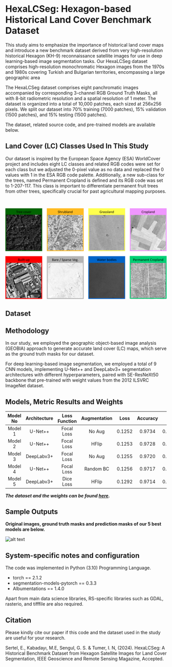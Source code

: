 
# HexaLCSeg: Hexagon-based Historical Land Cover Benchmark Dataset

This study aims to emphasize the importance of historical land cover maps and introduce a new benchmark dataset derived from very high-resolution historical Hexagon (KH-9) reconnaissance satellite images for use in deep learning-based image segmentation tasks. Our HexaLCSeg dataset comprises high-resolution monochromatic Hexagon images from the 1970s and 1980s covering Turkish and Bulgarian territories, encompassing a large geographic area

The HexaLCSeg dataset comprises eight panchromatic images accompanied by corresponding 3-channel RGB Ground Truth Masks, all with 8-bit radiometric resolution and a spatial resolution of 1 meter. The dataset is organized into a total of 10,000 patches, each sized at 256x256 pixels. 
We split our dataset into 70% training (7000 patches), 15% validation (1500 patches), and 15% testing (1500 patches). 

The dataset, related source code, and pre-trained models are available below.


Land Cover (LC) Classes Used In This Study
----------------------

Our dataset is inspired by the European Space Agency (ESA) WorldCover project and includes eight LC classes and related RGB codes were set for each class but we adjusted the 0-pixel value as no data and replaced the 0 values with 1 in the ESA RGB code palette.
Additionally, a new sub-class for the trees, named Permanent Cropland is defined and its RGB code was set to 1-207-117. This class is important to differentiate permanent fruit trees from other trees, specifically crucial for past agricultural mapping purposes.

<br>

![alt text](LC_Classes.png)

Dataset
---------------------

Methodology
---------------------
In our study, we employed the geographic object-based image analysis (GEOBIA) approach to generate accurate land cover (LC) maps, which serve as the ground truth masks for our dataset. 

For deep learning-based image segmentation, we employed a total of 9 CNN models, implementing U-Net++ and DeepLabv3+ segmentation architectures with different hyperparameters, paired with SE-ResNeXt50 backbone that pre-trained with weight values from the 2012 ILSVRC ImageNet dataset.


Models, Metric Results and Weights
---------------------


| Model No       | Architecture | Loss Function | Augmentation | Loss   | Accuracy | IoU    | F-1 Score | Precision | Recall  
|:--------------:|:------------:|:-------------:|:------------:|:------:|:--------:|:------:|:---------:|:---------:|:-------:|
|   Model 1      |   U-Net++    |  Focal Loss   |    No Aug    | 0.1252 |  0.9734  | 0.8052 |   0.8804  |   0.8805  | 0.8803  |
|   Model 2      |   U-Net++    |  Focal Loss   |    HFlip     | 0.1253 |  0.9728  | 0.8008 |   0.8776  |   0.8778  | 0.8774  |
|   Model 3      | DeepLabv3+   |  Focal Loss   |    No Aug    | 0.1255 |  0.9720  | 0.7959 |   0.8739  |   0.8744  | 0.8734  |
|   Model 4      |   U-Net++    |  Focal Loss   |  Random BC   | 0.1256 |  0.9717  | 0.7938 |   0.8725  |   0.8727  | 0.8723  |
|   Model 5      | DeepLabv3+   |   Dice Loss   |    HFlip     | 0.1292 |  0.9714  | 0.7928 |   0.8714  |   0.8717  | 0.8711  |

***The dataset and the weights can be found [here](https://drive.google.com).***

Sample Outputs
---------------------
**Original images, ground truth masks and prediction masks of our 5 best models are below.**


![alt text](Visual_Results.png)


System-specific notes and configuration
---------------------
The code was implemented in Python (3.10) Programming Language.

 - torch == 2.1.2
 - segmentation-models-pytorch == 0.3.3
 - Albumentations == 1.4.0

Apart from main data science libraries, RS-specific libraries such as GDAL, rasterio, and tifffile are also required.


Citation
---------------------
Please kindly cite our paper if this code and the dataset used in the study are useful for your research.

Sertel, E., Kabadayı, M.E, Sengul, G. S. & Tumer, I. N, (2024). HexaLCSeg: A Historical Benchmark Dataset from Hexagon Satellite Images for Land Cover Segmentation, IEEE Geoscience and Remote Sensing Magazine, Accepted.



